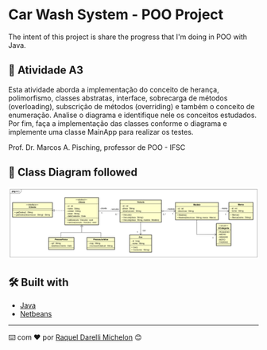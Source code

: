 # Car Wash System - POO Project

The intent of this project is share the progress that I'm doing in POO with Java.

## 🚀 Atividade A3

Esta atividade aborda a implementação do conceito de herança, polimorfismo, classes abstratas, interface, sobrecarga de métodos (overloading), subscrição de métodos (overriding) e também o conceito de enumeração. 
Analise o diagrama e identifique nele os conceitos estudados. Por fim, faça a implementação das classes conforme o diagrama e implemente uma classe MainApp para realizar os testes.

Prof. Dr. Marcos A. Pisching, professor de POO - IFSC

## 🚀 Class Diagram followed

![](DiagramActivityA3.png)

## 🛠️ Built with

* [Java](https://docs.oracle.com/javase/8/docs/)
* [Netbeans](https://netbeans.apache.org/)


---
⌨️ com ❤️ por [Raquel Darelli Michelon](https://github.com/RaquelMichelon) 😊
